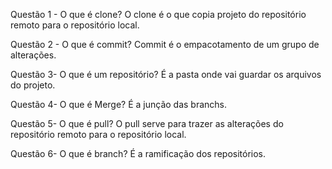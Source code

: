 
Questão 1 - O que é clone?
O clone é o que copia projeto do repositório remoto para o repositório local.

Questão 2 - O que é commit?
Commit é o empacotamento de um grupo de alterações.

Questão 3- O que é um repositório?
É a pasta onde vai guardar os arquivos do projeto.

Questão 4- O que é Merge?
É a junção das branchs.

Questão 5- O que é pull?
O pull serve para trazer as alterações do repositório remoto para o repositório local.

Questão 6- O que é branch?
É a ramificação dos repositórios.